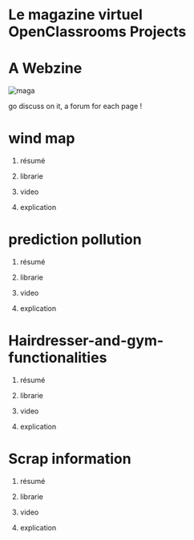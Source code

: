 # Le magazine virtuel OpenClassrooms Projects

# A Webzine

![maga](https://user-images.githubusercontent.com/54853371/64657769-45263d80-d435-11e9-96cb-0407976e1fed.png)

go discuss on it, a forum for each page !



# wind map

1) résumé

2) librarie

3) video

4) explication

# prediction pollution

1) résumé

2) librarie

3) video

4) explication

# Hairdresser-and-gym-functionalities

1) résumé

2) librarie

3) video

4) explication

# Scrap information

1) résumé

2) librarie

3) video

4) explication


